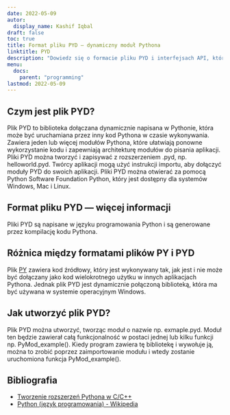 ```yaml
---
date: 2022-05-09
autor:
  display_name: Kashif Iqbal
draft: false
toc: true
title: Format pliku PYD — dynamiczny moduł Pythona
linktitle: PYD
description: "Dowiedz się o formacie pliku PYD i interfejsach API, które mogą tworzyć i otwierać pliki PYD."
menu:
  docs:
    parent: "programming"
lastmod: 2022-05-09
---
```


## Czym jest plik PYD?

Plik PYD to biblioteka dołączana dynamicznie napisana w Pythonie, która może być uruchamiana przez inny kod Pythona w czasie wykonywania. Zawiera jeden lub więcej modułów Pythona, które ułatwiają ponowne wykorzystanie kodu i zapewniają architekturę modułów do pisania aplikacji. Pliki PYD można tworzyć i zapisywać z rozszerzeniem .pyd, np. helloworld.pyd. Twórcy aplikacji mogą użyć instrukcji importu, aby dołączyć moduły PYD do swoich aplikacji. Pliki PYD można otwierać za pomocą Python Software Foundation Python, który jest dostępny dla systemów Windows, Mac i Linux.

## Format pliku PYD — więcej informacji

Pliki PYD są napisane w języku programowania Python i są generowane przez kompilację kodu Pythona.

## Różnica między formatami plików PY i PYD

Plik [PY](/pl/programming/py/) zawiera kod źródłowy, który jest wykonywany tak, jak jest i nie może być dołączany jako kod wielokrotnego użytku w innych aplikacjach Pythona. Jednak plik PYD jest dynamicznie połączoną biblioteką, która ma być używana w systemie operacyjnym Windows.

## Jak utworzyć plik PYD?

Plik PYD można utworzyć, tworząc moduł o nazwie np. exmaple.pyd. Moduł ten będzie zawierał całą funkcjonalność w postaci jednej lub kilku funkcji np. PyMod_example(). Kiedy program zawiera tę bibliotekę i wywołuje ją, można to zrobić poprzez zaimportowanie modułu i wtedy zostanie uruchomiona funkcja PyMod_example().

## Bibliografia ##

* [Tworzenie rozszerzeń Pythona w C/C++](https://sebsauvage.net/python/mingw.html)
* [Python (język programowania) - Wikipedia](https://en.wikipedia.org/wiki/Python_(programming_language))

